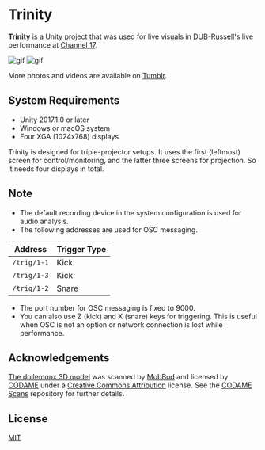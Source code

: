 Trinity
=======

**Trinity** is a Unity project that was used for live visuals in
[DUB-Russell]'s live performance at [Channel 17].

![gif](http://i.imgur.com/5Mx6gPX.gif)
![gif](http://i.imgur.com/eF20IDe.gif)

More photos and videos are available on [Tumblr].

[DUB-Russell]: http://dubrussell.com
[Channel 17]: https://www.super-deluxe.com/room/4329/
[Tumblr]: http://radiumsoftware.tumblr.com/tagged/channel17

System Requirements
-------------------

- Unity 2017.1.0 or later
- Windows or macOS system
- Four XGA (1024x768) displays

Trinity is designed for triple-projector setups. It uses the first (leftmost)
screen for control/monitoring, and the latter three screens for projection. So
it needs four displays in total.

Note
----

- The default recording device in the system configuration is used for audio
  analysis.
- The following addresses are used for OSC messaging.

| Address     | Trigger Type |
| ----------- | ------------ |
| `/trig/1-1` | Kick         |
| `/trig/1-3` | Kick         |
| `/trig/1-2` | Snare        |

- The port number for OSC messaging is fixed to 9000.
- You can also use Z (kick) and X (snare) keys for triggering. This is useful
  when OSC is not an option or network connection is lost while performance.

Acknowledgements
----------------

[The dollemonx 3D model] was scanned by [MobBod] and licensed by [CODAME] under
a [Creative Commons Attribution] license. See the [CODAME Scans] repository for
further details.

[The dollemonx 3D model]: https://sketchfab.com/models/0c7ce1376ade4b23a986916befa83e31
[MobBod]: http://codame.com/projects/modbod
[CODAME]: http://codame.com/
[Creative Commons Attribution]: https://creativecommons.org/licenses/by/4.0/
[CODAME Scans]: https://github.com/keijiro/CodameScans

License
-------

[MIT](LICENSE.txt)
